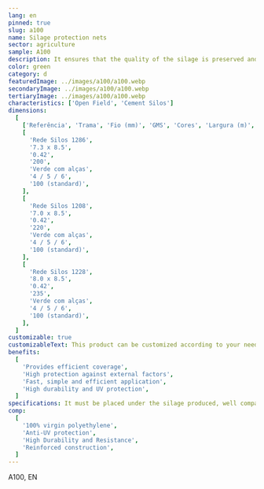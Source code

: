 ```yaml
---
lang: en
pinned: true
slug: a100
name: Silage protection nets
sector: agriculture
sample: A100
description: It ensures that the quality of the silage is preserved and that does not breathe (anaerobiosis). It is also indispensable for correct ensiling.
color: green
category: d
featuredImage: ../images/a100/a100.webp
secondaryImage: ../images/a100/a100.webp
tertiaryImage: ../images/a100/a100.webp
characteristics: ['Open Field', 'Cement Silos']
dimensions:
  [
    ['Referência', 'Trama', 'Fio (mm)', 'GMS', 'Cores', 'Largura (m)', 'Comprimento (m)'],
    [
      'Rede Silos 1286',
      '7.3 x 8.5',
      '0.42',
      '200',
      'Verde com alças',
      '4 / 5 / 6',
      '100 (standard)',
    ],
    [
      'Rede Silos 1208',
      '7.0 x 8.5',
      '0.42',
      '220',
      'Verde com alças',
      '4 / 5 / 6',
      '100 (standard)',
    ],
    [
      'Rede Silos 1228',
      '8.0 x 8.5',
      '0.42',
      '235',
      'Verde com alças',
      '4 / 5 / 6',
      '100 (standard)',
    ],
  ]
customizable: true
customizableText: This product can be customized according to your needs. Contact us for more information.
benefits:
  [
    'Provides efficient coverage',
    'High protection against external factors',
    'Fast, simple and efficient application',
    'High durability and UV protection',
  ]
specifications: It must be placed under the silage produced, well compacted and covering it in its entirety. It ensures that the ends are well secured, preventing the entry of air
comp:
  [
    '100% virgin polyethylene',
    'Anti-UV protection',
    'High Durability and Resistance',
    'Reinforced construction',
  ]
---
```


A100, EN
